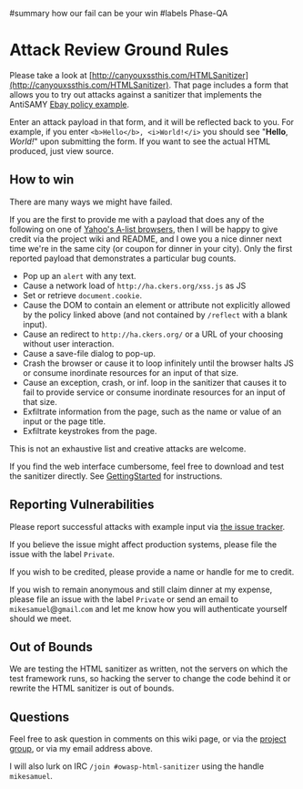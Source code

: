 #summary how our fail can be your win
#labels Phase-QA

# Attack Review Ground Rules 

Please take a look at [http://canyouxssthis.com/HTMLSanitizer](http://canyouxssthis.com/HTMLSanitizer).  That page includes a form that allows you to try out attacks against a sanitizer that implements the AntiSAMY [Ebay policy example](https://github.com/OWASP/java-html-sanitizer/tree/master/src/main/org/owasp/html/examples/EbayPolicyExample.java).

Enter an attack payload in that form, and it will be reflected back to you.  For example, if you enter `<b>Hello</b>, <i>World!</i>` you should see "**Hello**, _World!_" upon submitting the form.  If you want to see the actual HTML produced, just view source.

## How to win 
There are many ways we might have failed.

If you are the first to provide me with a payload that does any of the following on one of [Yahoo's A-list browsers](http://yuilibrary.com/yui/docs/tutorials/gbs/), then I will be happy to give credit via the project wiki and README, and I owe you a nice dinner next time we're in the same city (or coupon for dinner in your city).  Only the first reported payload that demonstrates a particular bug counts.

  * Pop up an `alert` with any text.
  * Cause a network load of `http://ha.ckers.org/xss.js` as JS
  * Set or retrieve `document.cookie`.
  * Cause the DOM to contain an element or attribute not explicitly allowed by the policy linked above (and not contained by `/reflect` with a blank input).
  * Cause an redirect to `http://ha.ckers.org/` or a URL of your choosing without user interaction.
  * Cause a save-file dialog to pop-up.
  * Crash the browser or cause it to loop infinitely until the browser halts JS or consume inordinate resources for an input of that size.
  * Cause an exception, crash, or inf. loop in the sanitizer that causes it to fail to provide service or consume inordinate resources for an input of that size.
  * Exfiltrate information from the page, such as the name or value of an input or the page title.
  * Exfiltrate keystrokes from the page.

This is not an exhaustive list and creative attacks are welcome.

If you find the web interface cumbersome, feel free to download and test the sanitizer directly.  See [GettingStarted](getting_started.md) for instructions.

## Reporting Vulnerabilities 
Please report successful attacks with example input via [the issue tracker](https://github.com/OWASP/java-html-sanitizer/issues/new).

If you believe the issue might affect production systems, please file the issue with the label `Private`.

If you wish to be credited, please provide a name or handle for me to credit.

If you wish to remain anonymous and still claim dinner at my expense, please file an issue with the label `Private` or send an email to `mikesamuel`@`gmail`.`com` and let me know how you will authenticate yourself should we meet.

## Out of Bounds 
We are testing the HTML sanitizer as written, not the servers on which the test framework runs, so hacking the server to change the code behind it or rewrite the HTML sanitizer is out of bounds.

## Questions 
Feel free to ask question in comments on this wiki page, or via the [project group](http://groups.google.com/group/owasp-java-html-sanitizer-support), or via my email address above.

I will also lurk on IRC `/join #owasp-html-sanitizer` using the handle `mikesamuel`.
